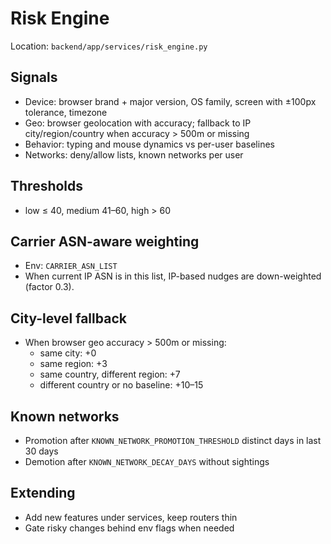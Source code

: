 # Risk Engine

Location: `backend/app/services/risk_engine.py`

## Signals

- Device: browser brand + major version, OS family, screen with ±100px tolerance, timezone
- Geo: browser geolocation with accuracy; fallback to IP city/region/country when accuracy > 500m or missing
- Behavior: typing and mouse dynamics vs per-user baselines
- Networks: deny/allow lists, known networks per user

## Thresholds

- low ≤ 40, medium 41–60, high > 60

## Carrier ASN-aware weighting

- Env: `CARRIER_ASN_LIST`
- When current IP ASN is in this list, IP-based nudges are down-weighted (factor 0.3).

## City-level fallback

- When browser geo accuracy > 500m or missing:
  - same city: +0
  - same region: +3
  - same country, different region: +7
  - different country or no baseline: +10–15

## Known networks

- Promotion after `KNOWN_NETWORK_PROMOTION_THRESHOLD` distinct days in last 30 days
- Demotion after `KNOWN_NETWORK_DECAY_DAYS` without sightings

## Extending

- Add new features under services, keep routers thin
- Gate risky changes behind env flags when needed
